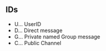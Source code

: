 ## IDs

- U... UserID
- D... Direct message
- G... Private named Group message
- C... Public Channel
